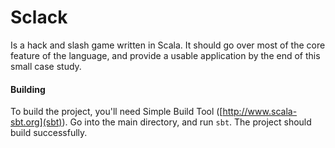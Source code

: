 # Sclack

Is a hack and slash game written in Scala. It should go over most of the core
feature of the language, and provide a usable application by the end of this
small case study.

#### Building

To build the project, you'll need Simple Build Tool ([http://www.scala-sbt.org](sbt)).
Go into the main directory, and run `sbt`. The project should build
successfully. 

